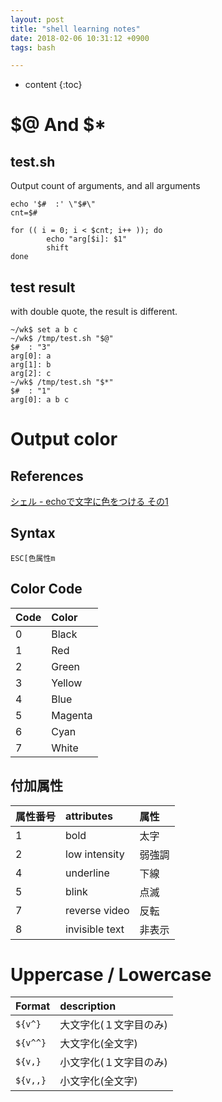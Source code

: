 ```yaml
---
layout: post
title: "shell learning notes"
date: 2018-02-06 10:31:12 +0900
tags: bash

---
```

* content
{:toc}


$@ And $*
===========

test.sh
---------
Output count of arguments, and all arguments
```shell
echo '$#  :' \"$#\"
cnt=$#

for (( i = 0; i < $cnt; i++ )); do
        echo "arg[$i]: $1"
        shift
done
```

test result
------------
with double quote, the result is different.
```
~/wk$ set a b c
~/wk$ /tmp/test.sh "$@"
$#  : "3"
arg[0]: a
arg[1]: b
arg[2]: c
~/wk$ /tmp/test.sh "$*"
$#  : "1"
arg[0]: a b c
```

Output color
============

References
-----------
[シェル - echoで文字に色をつける その1](http://www.m-bsys.com/linux/echo-color-1)

Syntax
-------
```shell
ESC[色属性m
```

Color Code
----------

|Code |Color|
|:--- |:--- |
|0    |Black|
|1    |Red  |
|2    |Green  |
|3    |Yellow  |
|4    |Blue  |
|5    |Magenta  |
|6    |Cyan  |
|7    |White  |


付加属性
--------

|属性番号 |attributes       |属性   |
|:------- |:--------------- |:----- |
|1        |bold             |太字   |
|2        |low intensity    |弱強調 |
|4        |underline        |下線   |
|5        |blink            |点滅   |
|7        |reverse video    |反転   |
|8        |invisible text   |非表示 |

Uppercase / Lowercase
=====================

|Format |description       |
|:-------  |:--------------- |
|`${v^}`   | 大文字化(１文字目のみ) |
|`${v^^}`  | 大文字化(全文字)       |
|`${v,}`   | 小文字化(１文字目のみ) |
|`${v,,}`  | 小文字化(全文字)       |
